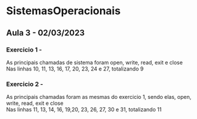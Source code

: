 # SistemasOperacionais

## Aula 3 - 02/03/2023

### Exercicio 1 -
As principais chamadas de sistema foram open, write, read, exit e close<br>
Nas linhas 10, 11, 13, 16, 17, 20, 23, 24 e 27, totalizando 9

### Exercicio 2 -
As principais chamadas foram as mesmas do exercicio 1, sendo elas, open, write, read, exit e close<br>
Nas linhas 11, 13, 14, 16, 19,20, 23, 26, 27, 30 e 31, totalizando 11
